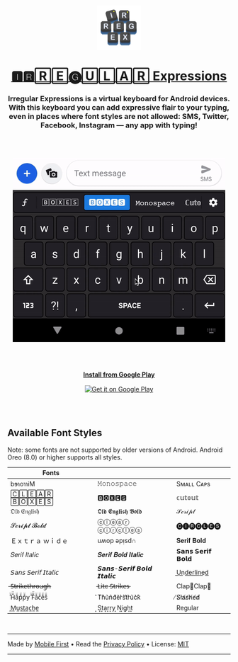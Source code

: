 <p align="center">
  <a href="https://play.google.com/store/apps/details?id=mf.asciitext.lite">
    <img alt="Irregular Expressions" src="/assets/irregex.png" width="100" />
  </a>
</p>
<h1 align="center">
  <a href="https://play.google.com/store/apps/details?id=mf.asciitext.lite">🅸🆁🅁🄴🅖🅄🄻🄰🅁 Expressions</a>
</h1>

<h3 align="center">
Irregular Expressions is a virtual keyboard for Android devices. With this keyboard you can add expressive flair to your typing, even in places where font styles are not allowed: SMS, Twitter, Facebook, Instagram &mdash; any app with typing!
</h3>

<br/><br/>

<p align="center">
<img src="/assets/sample.gif" alt="preview" />
</p>

<br/><br/>

<p align="center">
<a href='https://play.google.com/store/apps/details?id=mf.asciitext.lite'> 
<strong>Install from Google Play</strong>
</a>
</p>
<p align="center">
<a href='https://play.google.com/store/apps/details?id=mf.asciitext.lite'> 
<img alt='Get it on Google Play' height="72" align="center" src='https://play.google.com/intl/en_us/badges/images/generic/en_badge_web_generic.png'/>
</a>
</p>

<br/><br/>

## Available Font Styles

Note: some fonts are not supported by older versions of Android. Android Oreo (8.0) or higher supports all styles.

| Fonts | | |
| --- | --- | --- |
| bɘɿoɿɿiM | 𝙼𝚘𝚗𝚘𝚜𝚙𝚊𝚌𝚎 | Sᴍᴀʟʟ Cᴀᴘs |
| 🄲🄻🄴🄰🅁 🄱🄾🅇🄴🅂 | 🅱🅾🆇🅴🆂 | 𝕔𝕦𝕥𝕠𝕦𝕥 |
| 𝔒𝔩𝔡 𝔈𝔫𝔤𝔩𝔦𝔰𝔥 | 𝕺𝖑𝖉 𝕰𝖓𝖌𝖑𝖎𝖘𝖍 𝕭𝖔𝖑𝖉 | 𝒮𝒸𝓇𝒾𝓅𝓉 |
| 𝓢𝓬𝓻𝓲𝓹𝓽 𝓑𝓸𝓵𝓭 | ⓒⓛⓔⓐⓡ ⓒⓘⓡⓒⓛⓔⓢ | 🅒🅘🅡🅒🅛🅔🅢 |
| Ｅｘｔｒａ  ｗｉｄｅ | uʍop ǝpᴉsd∩ | 𝐒𝐞𝐫𝐢𝐟 𝐁𝐨𝐥𝐝 |
| 𝑆𝑒𝑟𝑖𝑓 𝐼𝑡𝑎𝑙𝑖𝑐 | 𝑺𝒆𝒓𝒊𝒇 𝑩𝒐𝒍𝒅 𝑰𝒕𝒂𝒍𝒊𝒄 | 𝗦𝗮𝗻𝘀 𝗦𝗲𝗿𝗶𝗳 𝗕𝗼𝗹𝗱 |
| 𝘚𝘢𝘯𝘴 𝘚𝘦𝘳𝘪𝘧 𝘐𝘵𝘢𝘭𝘪𝘤 | 𝙎𝙖𝙣𝙨-𝙎𝙚𝙧𝙞𝙛 𝘽𝙤𝙡𝙙 𝙄𝙩𝙖𝙡𝙞𝙘 | U͟n͟d͟e͟r͟l͟i͟n͟e͟d͟ |
| ̶S̶̶t̶̶r̶̶i̶̶k̶̶e̶̶t̶̶h̶̶r̶̶o̶̶u̶̶g̶̶h̶ | ̵L̵i̵t̵e ̵S̵t̵r̵i̵k̵e̵s̵ | Clap👏Clap👏 |
| ̐̈H̐̈a̐̈p̐̈p̐̈y ̐̈F̐̈a̐̈c̐̈e̐̈s̐̈ | ͛T͛h͛u͛n͛d͛e͛r͛s͛t͛r͛u͛c͛k͛ | ̸S̸l̸a̸s̸h̸e̸d̸ |
| ̼M̼u̼s̼t̼a̼c̼h̼e̼ | ͙S͙t͙a͙r͙r͙y ͙N͙i͙g͙h͙t͙ | Regular |

<br/>

* * *

Made by [Mobile First](https://mobilefirst.me) • Read the [Privacy Policy](privacy.md) • License: [MIT](LICENSE)

* * *
